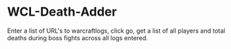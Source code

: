 # WCL-Death-Adder
Enter a list of URL's to warcraftlogs, click go, get a list of all players and total deaths during boss fights across all logs entered.
